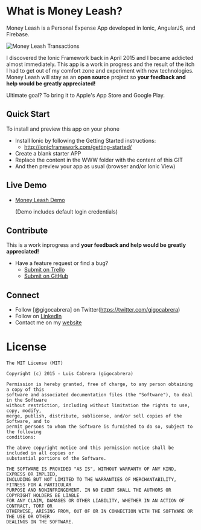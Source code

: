 
# What is Money Leash?

Money Leash is a Personal Expense App developed in Ionic, AngularJS, and Firebase.

![Money Leash Transactions](https://github.com/gigocabrera/moneyleash/blob/master/moneyleash_transactions_iphone6.png)

I discovered the Ionic Framework back in April 2015 and I became addicted almost immediately. This app is a work in 
progress and the result of the itch I had to get out of my comfort zone and experiment with new technologies. Money Leash 
will stay as an **open source** project so **your feedback and help would be greatly appreciated!**

Ultimate goal? To bring it to Apple's App Store and Google Play.


## Quick Start

To install and preview this app on your phone

- Install Ionic by following the Getting Started instructions:
  * http://ionicframework.com/getting-started/
- Create a blank starter APP
- Replace the content in the WWW folder with the content of this GIT
- And then preview your app as usual (browser and/or Ionic View)


## Live Demo

 - [Money Leash Demo](https://brilliant-inferno-1044.firebaseapp.com/)

   (Demo includes default login credentials)


## Contribute

This is a work inprogress and **your feedback and help would be greatly appreciated!**

- Have a feature request or find a bug?
  * [Submit on Trello](https://trello.com/b/SacyhwZK/money-leash-board)
  * [Submit on GitHub](https://github.com/gigocabrera/moneyleash/issues)


## Connect

- Follow [@gigocabrera] on Twitter(https://twitter.com/gigocabrera)
- Follow on [LinkedIn](https://www.linkedin.com/in/luiscabrerame)
- Contact me on my [website](http://www.luiscabrera.me)


# License

    The MIT License (MIT)
    
    Copyright (c) 2015 - Luis Cabrera (gigocabrera)
    
    Permission is hereby granted, free of charge, to any person obtaining a copy of this 
	software and associated documentation files (the "Software"), to deal in the Software 
	without restriction, including without limitation the rights to use, copy, modify, 
	merge, publish, distribute, sublicense, and/or sell copies of the Software, and to 
	permit persons to whom the Software is furnished to do so, subject to the following 
	conditions:
    
    The above copyright notice and this permission notice shall be included in all copies or 
	substantial portions of the Software.
    
    THE SOFTWARE IS PROVIDED "AS IS", WITHOUT WARRANTY OF ANY KIND, EXPRESS OR IMPLIED, 
	INCLUDING BUT NOT LIMITED TO THE WARRANTIES OF MERCHANTABILITY, FITNESS FOR A PARTICULAR 
	PURPOSE AND NONINFRINGEMENT. IN NO EVENT SHALL THE AUTHORS OR COPYRIGHT HOLDERS BE LIABLE 
	FOR ANY CLAIM, DAMAGES OR OTHER LIABILITY, WHETHER IN AN ACTION OF CONTRACT, TORT OR 
	OTHERWISE, ARISING FROM, OUT OF OR IN CONNECTION WITH THE SOFTWARE OR THE USE OR OTHER 
	DEALINGS IN THE SOFTWARE.
